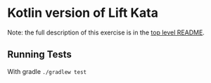 Kotlin version of Lift Kata
============================

Note: the full description of this exercise is in the [top level README](https://github.com/Cork-Software-Crafters/Lift-Kata).

## Running Tests

With gradle
```./gradlew test```
